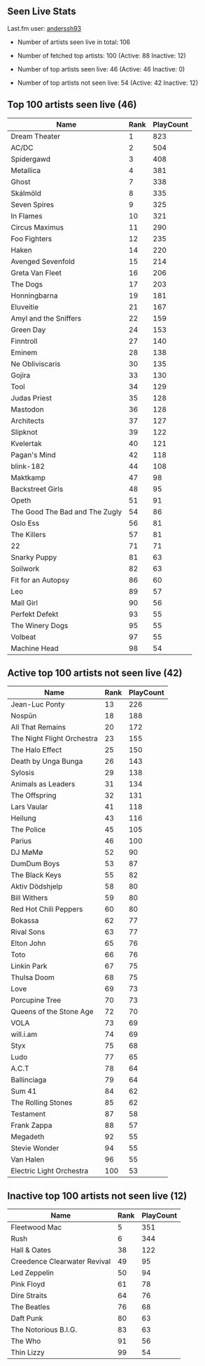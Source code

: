## Seen Live Stats

Last.fm user: [anderssh93](https://www.last.fm/user/anderssh93)

- Number of artists seen live in total: 106

- Number of fetched top artists: 100 (Active: 88 Inactive: 12)

- Number of top artists seen live: 46 (Active: 46 Inactive: 0)

- Number of top artists not seen live: 54 (Active: 42 Inactive: 12)

## Top 100 artists seen live (46)

Name                           | Rank | PlayCount
------------------------------ | ---- | ---------
Dream Theater                  | 1    | 823      
AC/DC                          | 2    | 504      
Spidergawd                     | 3    | 408      
Metallica                      | 4    | 381      
Ghost                          | 7    | 338      
Skálmöld                       | 8    | 335      
Seven Spires                   | 9    | 325      
In Flames                      | 10   | 321      
Circus Maximus                 | 11   | 290      
Foo Fighters                   | 12   | 235      
Haken                          | 14   | 220      
Avenged Sevenfold              | 15   | 214      
Greta Van Fleet                | 16   | 206      
The Dogs                       | 17   | 203      
Honningbarna                   | 19   | 181      
Eluveitie                      | 21   | 167      
Amyl and the Sniffers          | 22   | 159      
Green Day                      | 24   | 153      
Finntroll                      | 27   | 140      
Eminem                         | 28   | 138      
Ne Obliviscaris                | 30   | 135      
Gojira                         | 33   | 130      
Tool                           | 34   | 129      
Judas Priest                   | 35   | 128      
Mastodon                       | 36   | 128      
Architects                     | 37   | 127      
Slipknot                       | 39   | 122      
Kvelertak                      | 40   | 121      
Pagan's Mind                   | 42   | 118      
blink-182                      | 44   | 108      
Maktkamp                       | 47   | 98       
Backstreet Girls               | 48   | 95       
Opeth                          | 51   | 91       
The Good The Bad and The Zugly | 54   | 86       
Oslo Ess                       | 56   | 81       
The Killers                    | 57   | 81       
22                             | 71   | 71       
Snarky Puppy                   | 81   | 63       
Soilwork                       | 82   | 63       
Fit for an Autopsy             | 86   | 60       
Leo                            | 89   | 57       
Mall Girl                      | 90   | 56       
Perfekt Defekt                 | 93   | 55       
The Winery Dogs                | 95   | 55       
Volbeat                        | 97   | 55       
Machine Head                   | 98   | 54       

## Active top 100 artists not seen live (42)

Name                       | Rank | PlayCount
-------------------------- | ---- | ---------
Jean-Luc Ponty             | 13   | 226      
Nospūn                     | 18   | 188      
All That Remains           | 20   | 172      
The Night Flight Orchestra | 23   | 155      
The Halo Effect            | 25   | 150      
Death by Unga Bunga        | 26   | 143      
Sylosis                    | 29   | 138      
Animals as Leaders         | 31   | 134      
The Offspring              | 32   | 131      
Lars Vaular                | 41   | 118      
Heilung                    | 43   | 116      
The Police                 | 45   | 105      
Parius                     | 46   | 100      
DJ MøMø                    | 52   | 90       
DumDum Boys                | 53   | 87       
The Black Keys             | 55   | 82       
Aktiv Dödshjelp            | 58   | 80       
Bill Withers               | 59   | 80       
Red Hot Chili Peppers      | 60   | 80       
Bokassa                    | 62   | 77       
Rival Sons                 | 63   | 77       
Elton John                 | 65   | 76       
Toto                       | 66   | 76       
Linkin Park                | 67   | 75       
Thulsa Doom                | 68   | 75       
Love                       | 69   | 73       
Porcupine Tree             | 70   | 73       
Queens of the Stone Age    | 72   | 70       
VOLA                       | 73   | 69       
will.i.am                  | 74   | 69       
Styx                       | 75   | 68       
Ludo                       | 77   | 65       
A.C.T                      | 78   | 64       
Ballinciaga                | 79   | 64       
Sum 41                     | 84   | 62       
The Rolling Stones         | 85   | 62       
Testament                  | 87   | 58       
Frank Zappa                | 88   | 57       
Megadeth                   | 92   | 55       
Stevie Wonder              | 94   | 55       
Van Halen                  | 96   | 55       
Electric Light Orchestra   | 100  | 53       

## Inactive top 100 artists not seen live (12)

Name                         | Rank | PlayCount
---------------------------- | ---- | ---------
Fleetwood Mac                | 5    | 351      
Rush                         | 6    | 344      
Hall & Oates                 | 38   | 122      
Creedence Clearwater Revival | 49   | 95       
Led Zeppelin                 | 50   | 94       
Pink Floyd                   | 61   | 78       
Dire Straits                 | 64   | 76       
The Beatles                  | 76   | 68       
Daft Punk                    | 80   | 63       
The Notorious B.I.G.         | 83   | 63       
The Who                      | 91   | 56       
Thin Lizzy                   | 99   | 54       
